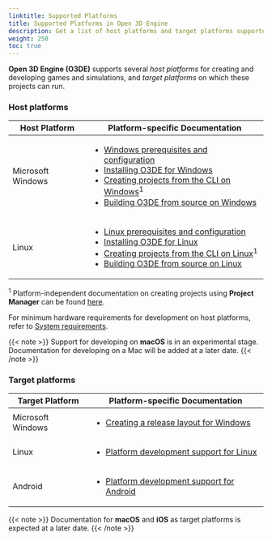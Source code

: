 ```yaml
---
linktitle: Supported Platforms
title: Supported Platforms in Open 3D Engine
description: Get a list of host platforms and target platforms supported by Open 3D Engine (O3DE).
weight: 250
toc: true
---
```


**Open 3D Engine (O3DE)** supports several _host platforms_ for creating and developing games and simulations, and _target platforms_ on which these projects can run.

### Host platforms

| Host Platform | Platform-specific Documentation |
| --- | --- |
| Microsoft Windows | <ul><li>[Windows prerequisites and configuration](requirements/#microsoft-windows)</li><li>[Installing O3DE for Windows](setup/installing-windows)</li><li>[Creating projects from the CLI on Windows](create/creating-projects-using-cli/creating-windows/)<sup>1</sup></li><li>[Building O3DE from source on Windows](setup/setup-from-github/building-windows/)</li></ul> |
| Linux | <ul><li>[Linux prerequisites and configuration](requirements/#linux)</li><li>[Installing O3DE for Linux](setup/installing-linux)</li><li>[Creating projects from the CLI on Linux](create/creating-projects-using-cli/creating-linux/)<sup>1</sup></li><li>[Building O3DE from source on Linux](setup/setup-from-github/building-linux/)</li></ul> |

<sup>1</sup> Platform-independent documentation on creating projects using **Project Manager** can be found [here](create/creating-projects-using-project-manager).

For minimum hardware requirements for development on host platforms, refer to [System requirements](requirements).

{{< note >}}
Support for developing on **macOS** is in an experimental stage. Documentation for developing on a Mac will be added at a later date.
{{< /note >}}

### Target platforms

| Target Platform | Platform-specific Documentation |
| --- | --- |
| Microsoft Windows | <ul><li>[Creating a release layout for Windows](/docs/user-guide/packaging/windows-release-builds/)</li></ul> |
| Linux | <ul><li>[Platform development support for Linux](/docs/user-guide/platforms/linux/)</li></ul> |
| Android | <ul><li>[Platform development support for Android](/docs/user-guide/platforms/android/)</li></ul> |

{{< note >}}
Documentation for **macOS** and **iOS** as target platforms is expected at a later date.
{{< /note >}}
